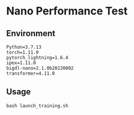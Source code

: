 # Nano Performance Test

## Environment
```
Python=3.7.13
torch=1.11.0
pytorch_lightning=1.6.4
ipex=1.11.0
bigdl-nano=2.1.0b20220802
transformer=4.11.0
```

## Usage
```
bash launch_training.sh
```
